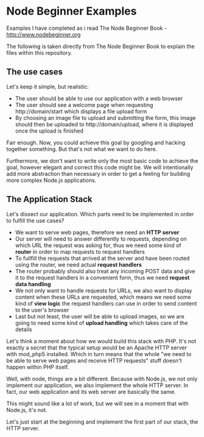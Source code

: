 # Node Beginner Examples

Examples I have completed as i read The Node Beginner Book - http://www.nodebeginner.org

The following is taken directly from The Node Beginner Book to explain the files within this repository.

## The use cases

Let's keep it simple, but realistic:

* The user should be able to use our application with a web browser
* The user should see a welcome page when requesting http://domain/start which displays a file upload form
* By choosing an image file to upload and submitting the form, this image should then be uploaded to http://domain/upload, where it is displayed once the upload is finished

Fair enough. Now, you could achieve this goal by googling and hacking together something. But that's not what we want to do here.

Furthermore, we don't want to write only the most basic code to achieve the goal, however elegant and correct this code might be. We will intentionally add more abstraction than necessary in order to get a feeling for building more complex Node.js applications.

## The Application Stack

Let's dissect our application. Which parts need to be implemented in order to fulfill the use cases?

* We want to serve web pages, therefore we need an **HTTP server**
* Our server will need to answer differently to requests, depending on which URL the request was asking for, thus we need some kind of **router** in order to map requests to request handlers
* To fullfill the requests that arrived at the server and have been routed using the router, we need actual **request handlers**
* The router probably should also treat any incoming POST data and give it to the request handlers in a convenient form, thus we need **request data handling**
* We not only want to handle requests for URLs, we also want to display content when these URLs are requested, which means we need some kind of **view logic** the request handlers can use in order to send content to the user's browser
* Last but not least, the user will be able to upload images, so we are going to need some kind of **upload handling** which takes care of the	details

Let's think a moment about how we would build this stack with PHP. It's not exactly a secret that the typical setup would be an Apache HTTP server with mod_php5 installed. 
Which in turn means that the whole "we need to be able to serve web pages and receive HTTP requests" stuff doesn't happen within PHP itself.

Well, with node, things are a bit different. Because with Node.js, we not only implement our application, we also implement the whole HTTP server. In fact, our web application	and its web server are basically the same.

This might sound like a lot of work, but we will see in a moment that with Node.js, it's not.

Let's just start at the beginning and implement the first part of our stack, the HTTP server.
